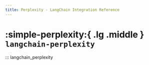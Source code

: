 ```yaml
---
title: Perplexity - LangChain Integration Reference
---
```


# :simple-perplexity:{ .lg .middle } `langchain-perplexity`

::: langchain_perplexity
